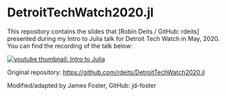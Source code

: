 # DetroitTechWatch2020.jl

This repository contains the slides that [Robin Deits / GitHub: rdeits] presented during my Intro to Julia talk for Detroit Tech Watch in May, 2020. You can find the recording of the talk below:

[![youtube thumbnail: Intro to Julia](http://i3.ytimg.com/vi/qLO-yaUkLKE/maxresdefault.jpg)](https://www.youtube.com/watch?v=qLO-yaUkLKE)

Original repository: https://github.com/rdeits/DetroitTechWatch2020.jl

Modified/adapted by James Foster, GitHub: jd-foster